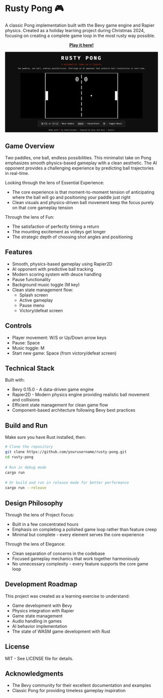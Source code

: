 # Rusty Pong 🎮

A classic Pong implementation built with the Bevy game engine and Rapier physics. Created as a holiday learning project
during Christmas 2024, focusing on creating a complete game loop in the most rusty way possible.

<div align="center">
 <strong><a href="https://0xalcibiades.github.io/rusty-pong/">Play it here!</a></strong>
</div>

![Rusty Pong](assets/social-card.png)

## Game Overview

Two paddles, one ball, endless possibilities. This minimalist take on Pong emphasizes smooth physics-based gameplay with
a clean aesthetic. The AI opponent provides a challenging experience by predicting ball trajectories in real-time.

Looking through the lens of Essential Experience:

- The core experience is that moment-to-moment tension of anticipating where the ball will go and positioning your
  paddle just right
- Clean visuals and physics-driven ball movement keep the focus purely on that core gameplay tension

Through the lens of Fun:

- The satisfaction of perfectly timing a return
- The mounting excitement as volleys get longer
- The strategic depth of choosing shot angles and positioning

## Features

- Smooth, physics-based gameplay using Rapier2D
- AI opponent with predictive ball tracking
- Modern scoring system with deuce handling
- Pause functionality
- Background music toggle (M key)
- Clean state management flow:
  - Splash screen
  - Active gameplay
  - Pause menu
  - Victory/defeat screen

## Controls

- Player movement: W/S or Up/Down arrow keys
- Pause: Space
- Music toggle: M
- Start new game: Space (from victory/defeat screen)

## Technical Stack

Built with:

- Bevy 0.15.0 - A data-driven game engine
- Rapier2D - Modern physics engine providing realistic ball movement and collisions
- Efficient state management for clean game flow
- Component-based architecture following Bevy best practices

## Build and Run

Make sure you have Rust installed, then:

```bash
# Clone the repository
git clone https://github.com/yourusername/rusty-pong.git
cd rusty-pong

# Run in debug mode
cargo run

# Or build and run in release mode for better performance
cargo run --release
```

## Design Philosophy

Through the lens of Project Focus:

- Built in a few concentrated hours
- Emphasis on completing a polished game loop rather than feature creep
- Minimal but complete - every element serves the core experience

Through the lens of Elegance:

- Clean separation of concerns in the codebase
- Focused gameplay mechanics that work together harmoniously
- No unnecessary complexity - every feature supports the core game loop

## Development Roadmap

This project was created as a learning exercise to understand:

- Game development with Bevy
- Physics integration with Rapier
- Game state management
- Audio handling in games
- AI behavior implementation
- The state of WASM game development with Rust

## License

MIT - See LICENSE file for details.

## Acknowledgments

- The Bevy community for their excellent documentation and examples
- Classic Pong for providing timeless gameplay inspiration
